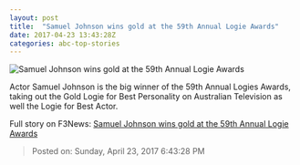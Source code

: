 ```yaml
---
layout: post
title:  "Samuel Johnson wins gold at the 59th Annual Logie Awards"
date: 2017-04-23 13:43:28Z
categories: abc-top-stories
---
```


![Samuel Johnson wins gold at the 59th Annual Logie Awards](http://www.abc.net.au/news/image/8465608-1x1-700x700.jpg)

Actor Samuel Johnson is the big winner of the 59th Annual Logies Awards, taking out the Gold Logie for Best Personality on Australian Television as well the Logie for Best Actor.


Full story on F3News: [Samuel Johnson wins gold at the 59th Annual Logie Awards](http://www.f3nws.com/n/qcDRDF)

> Posted on: Sunday, April 23, 2017 6:43:28 PM
